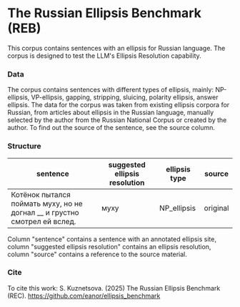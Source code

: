 # The Russian Ellipsis Benchmark (REB)
This corpus contains sentences with an ellipsis for Russian language. The corpus is designed to test the LLM's Ellipsis Resolution capability.

### Data
The corpus contains sentences with different types of ellipsis, mainly: NP-ellipsis, VP-ellipsis, gapping, stripping, sluicing, polarity ellipsis, answer ellipsis.
The data for the corpus was taken from existing ellipsis corpora for Russian, from articles about ellipsis in the Russian language, manually selected by the author from the Russian National Corpus or created by the author. To find out the source of the sentence, see the source column.

### Structure
| sentence  | suggested ellipsis resolution | ellipsis type | source |
| ------------- | ------------- | ------------- | ------------- |
| Котёнок пытался поймать муху, но не догнал __ и грустно смотрел ей вслед. | муху | NP_ellipsis | original |

Column "sentence" contains a sentence with an annotated ellipsis site, column "suggested ellipsis resolution" contains an ellipsis resolution, column "source" contains a reference to the source material.

### Cite
To cite this work:
S. Kuznetsova. (2025) The Russian Ellipsis Benchmark (REC). https://github.com/eanor/ellipsis_benchmark
